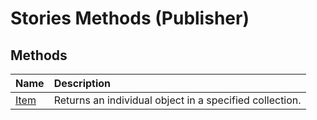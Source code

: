 
# Stories Methods (Publisher)

## Methods



|**Name**|**Description**|
|:-----|:-----|
| [Item](93dfcdec-0cdc-9d76-2698-0607281f7228.md)|Returns an individual object in a specified collection.|
